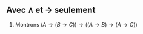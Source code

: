 ## Avec $\land$ et $\to$ seulement

1. Montrons $(A\to (B \to C)) \to ((A \to B)\to(A \to C))$

  $$
  \
$$